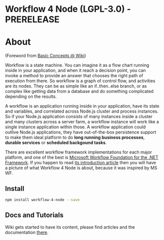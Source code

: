 # Workflow 4 Node (LGPL-3.0) - PRERELEASE

# About

(Foreword from [Basic Concepts @ Wiki](https://github.com/workflow-4-node/workflow-4-node/wiki/Basic-Concepts))

Workflow is a state machine. You can imagine it as a flow chart running inside in your application, and when it reach a decision point, you can invoke a method to provide an answer that chooses the right path of execution from there. So workflow is a graph of control flow, and activities are its nodes. They can be as simple like an if..then..else branch, or as complex like getting data from a database and do something complicated depending on the results.

A workflow is an application running inside in your application, have its state and variables, and correlated across Node.js cluster and process instances. So if your Node.js application consists of many instances inside a cluster and many clusters across a server farm, a workflow instance will work like a single instance application within those. A workflow application could outlive Node.js applications, they have out-of-the-box persistence support to make them ideal platform to do **long running business processes**, **durable services** or **scheduled backgound tasks**.

There are excellent workflow framework implementations for each major platform, and one of the best is [Microsoft Workflow Foundation for the .NET Framework](https://msdn.microsoft.com/en-us/library/ee342461.aspx). If you happen to read [its introduction article](https://msdn.microsoft.com/en-us/library/dd851337.aspx) then you will have a picture of what Workflow 4 Node is about, because it was inspired by MS WF.

## Install

```bash
npm install workflow-4-node --save
```
## Docs and Tutorials

Wiki gets started to have its content, please find articles and the documentation [there](https://github.com/workflow-4-node/workflow-4-node/wiki).
